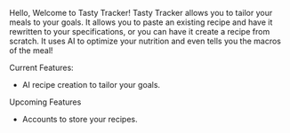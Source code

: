 Hello, 
Welcome to Tasty Tracker!
Tasty Tracker allows you to tailor your meals to your goals. It allows you to paste an existing recipe and have it rewritten to your specifications, or you can have it create a recipe from scratch. It uses AI to optimize your nutrition and even tells you the macros of the meal!

Current Features:
- AI recipe creation to tailor your goals.

Upcoming Features
- Accounts to store your recipes.
